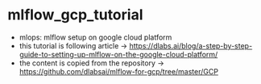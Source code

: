 # mlflow_gcp_tutorial
- mlops: mlflow setup on google cloud platform
- this tutorial is following article -> https://dlabs.ai/blog/a-step-by-step-guide-to-setting-up-mlflow-on-the-google-cloud-platform/
- the content is copied from the repository -> https://github.com/dlabsai/mlflow-for-gcp/tree/master/GCP

